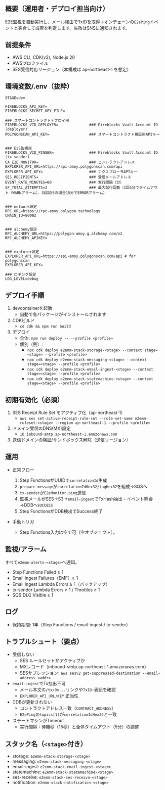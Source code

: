 ## 概要（運用者・デプロイ担当向け）
E2E監視を自動実行し、メール経由でTxIDを取得→オンチェーンの`E2ePing`イベントと突合して成否を判定します。失敗はSNSに通知されます。

## 前提条件
- AWS CLI, CDK(v2), Node.js 20
- AWSプロファイル
- SES受信対応リージョン（本構成は ap-northeast-1 を想定）

## 環境変数/.env（抜粋）

```
STAGE=dev

FIREBLOCKS_API_KEY=
FIREBLOCKS_SECRET_KEY_FILE=

### スマートコントラクトデプロイ用
FIREBLOCKS_VID_DEPLOYER=              ### Fireblocks Vault Account ID (deployer)
POLYGONSCAN_API_KEY=                  ### スマートコントラクト検証用APIキー


### E2E監視用
FIREBLOCKS_VID_PINGER=                ### Fireblocks Vault Account ID (tx sender)
CA_E2E_MONITOR=                       ### コントラクトアドレス
EXPLORER_API_URL=https://api-amoy.polygonscan.com/api
EXPLORER_API_KEY=                     ### エクスプローラAPIキー
SES_RECIPIENTS=                       ### 受信メールアドレス
EVENT_RATE_MINUTES=60                 ### 実行間隔（分）
SF_TOTAL_ATTEMPTS=3                   ### 最大試行回数（1回5分でタイムアウト（WARNアラーム）、3回試行の場合15分でERRORアラーム）


### network設定
RPC_URL=https://rpc-amoy.polygon.technology
CHAIN_ID=80002


### alchemy設定
RPC_ALCHEMY_URL=https://polygon-amoy.g.alchemy.com/v2
RPC_ALCHEMY_APIKEY=


### explorer設定
EXPLORER_API_URL=https://api-amoy.polygonscan.com/api # for polygonscan
EXPLORER_API_KEY=

### ロギング設定
LOG_LEVEL=debug
```


## デプロイ手順
1. devcontainerを起動
   - 自動で各パッケージがインストールされます
2. CDKビルド
   - `cd cdk && npm run build`
3. デプロイ
   - 全体: `npm run deploy -- --profile <profile>`
   - 個別（例）:
     - `npx cdk deploy e2emm-stack-storage-<stage> --context stage=<stage> --profile <profile>`
     - `npx cdk deploy e2emm-stack-messaging-<stage> --context stage=<stage> --profile <profile>`
     - `npx cdk deploy e2emm-stack-email-ingest-<stage> --context stage=<stage> --profile <profile>`
     - `npx cdk deploy e2emm-stack-statemachine-<stage> --context stage=<stage> --profile <profile>`

## 初期有効化（必須）
1. SES Receipt Rule Set をアクティブ化（ap-northeast-1）
   - `aws ses set-active-receipt-rule-set --rule-set-name e2emm-ruleset-<stage> --region ap-northeast-1 --profile <profile>`
2. ドメイン受信のDNS(MX)設定
   - `10 inbound-smtp.ap-northeast-1.amazonaws.com`
3. 送信ドメインの検証/サンドボックス解除（送信リージョン）


## 運用
- 正常フロー
  1) Step FunctionsがUUIDで`correlationId`生成
  2) `prepare-message`が`correlationIdHex32/tagHex32`を組成→SQSへ
  3) `tx-sender`が`E2eMonitor.ping`送信
  4) 監視メールがSES→S3→`email-ingest`でTxHash抽出・イベント照会→DDBへ`SUCCESS`
  5) Step FunctionsがDDB検出でSuccess終了

- 手動トリガ
  - Step Functions入力は空で可（空オブジェクト）。

## 監視/アラーム
すべて`e2emm-alerts-<stage>`へ通知。
- Step Functions Failed ≥ 1
- Email Ingest Failures（EMF）≥ 1
- Email Ingest Lambda Errors ≥ 1（バックアップ）
- tx-sender Lambda Errors ≥ 1 / Throttles ≥ 1
- SQS DLQ Visible ≥ 1

## ログ
- 保持期間: 1年（Step Functions / email-ingest / tx-sender）

## トラブルシュート（要点）
- 受信しない
  - SES ルールセットがアクティブか
  - MXレコード（inbound-smtp.ap-northeast-1.amazonaws.com）
  - SESサプレッション: `aws sesv2 get-suppressed-destination --email-address <addr>`
- `email-ingest`でTx抽出不可
  - メール本文の`/tx/0x...`リンクや`TxID:`表記を確認
  - `EXPLORER_API_URL/KEY` 正当性
- DDBが更新されない
  - コントラクトアドレス一致（`CONTRACT_ADDRESS`）
  - `E2ePing`の`topics[1]`が`correlationIdHex32`と一致
- ステートマシンがTimeout
  - 実行間隔・待機秒（15秒）と全体タイムアウト（5分）の調整

## スタック名（`<stage>`付き）
- storage: `e2emm-stack-storage-<stage>`
- messaging: `e2emm-stack-messaging-<stage>`
- email-ingest: `e2emm-stack-email-ingest-<stage>`
- statemachine: `e2emm-stack-statemachine-<stage>`
- ses-receive: `e2emm-stack-ses-receive-<stage>`
- notification: `e2emm-stack-notification-<stage>`